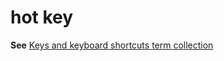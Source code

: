 # hot key

**See** [Keys and keyboard shortcuts term collection](../term-collections/keys-keyboard-shortcuts.md)
